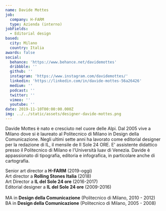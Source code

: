 ```yaml
---
name: Davide Mottes
job:
  company: H-FARM
  type: Azienda (interno)
jobFields:
  - Editorial design
based:
  city: Milano
  country: Italia
awards: false
social:
  behance: 'https://www.behance.net/davidemottes'
  dribbble: ''
  github: ''
  instagram: 'https://www.instagram.com/davidemottes/'
  linkedin: 'https://linkedin.com/in/davide-mottes-56a26426'
  medium: ''
  podcast: ''
  twitter: ''
  vimeo: ''
  youtube: ''
date: 2019-11-10T00:00:00.000Z
img: ../../static/assets/designer-davide-mottes.png
---
```


Davide Mottes è nato e cresciuto nel cuore delle Alpi. Dal 2005 vive a Milano dove si è laureato al Politecnico di Milano in Design della Comunicazione. Negli ultimi sette anni ha lavorato come editorial designer per la redazione di IL, il mensile de Il Sole 24 ORE. E' assistente didattico presso il Politecnico di Milano e l'Università Iuav di Venezia. Davide è appassionato di tipografia, editoria e infografica, in particolare anche di cartografia.

Senior art director a **H-FARM** (2019-oggi)  
Art director a **Rolling Stones Italia** (2018)  
Art Director a **IL del Sole 24 ore** (2016-2017)  
Editorial designer a **IL del Sole 24 ore** (2009-2016)<br><br>
MA in **Design della Comunicazione** (Politecnico di Milano, 2010 - 2012)  
BA in **Design della Comunicazione** (Politecnico di Milano, 2005 - 2008)
